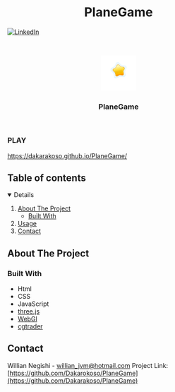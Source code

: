  <h1 align="center">PlaneGame</h1>

[![LinkedIn][linkedin-shield]][linkedin-url]

<!-- PROJECT LOGO -->
<br />
<p align="center">
    <img src="./favicon.png" alt="Logo" width="80" height="80">
  </a>

  <h3 align="center">PlaneGame</h3>
<br/>
</p>

### PLAY

https://dakarakoso.github.io/PlaneGame/

<!-- TABLE OF CONTENTS -->

## Table of contents

<details open="open">
  <ol>
    <li>
      <a href="#about-the-project">About The Project</a>
      <ul>
        <li><a href="#built-with">Built With</a></li>
      </ul>
    </li>
    <li><a href="#usage">Usage</a></li>
    <li><a href="#contact">Contact</a></li>
  </ol>
</details>

<!-- ABOUT THE PROJECT -->

## About The Project

### Built With

- Html
- CSS
- JavaScript
- [three.js](https://threejs.org/)
- [WebGl](https://developer.mozilla.org/en-US/docs/Web/API/WebGL_API)
- [cgtrader](https://www.cgtrader.com/)



<!-- CONTACT -->

## Contact

Willian Negishi - willian_jvm@hotmail.com
Project Link: [https://github.com/Dakarokoso/PlaneGame](https://github.com/Dakarakoso/PlaneGame)

<!-- MARKDOWN LINKS & IMAGES -->
<!-- https://www.markdownguide.org/basic-syntax/#reference-style-links -->

[linkedin-shield]: https://img.shields.io/badge/-LinkedIn-black.svg?style=for-the-badge&logo=linkedin&colorB=555
[linkedin-url]: https://www.linkedin.com/in/willian-negishi-2829a4172/
